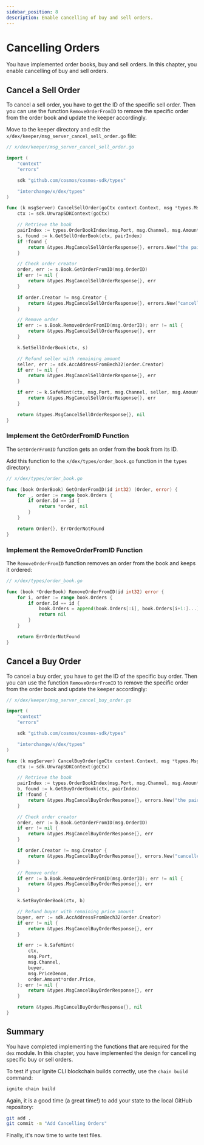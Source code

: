 ```yaml
---
sidebar_position: 8
description: Enable cancelling of buy and sell orders.
---
```


# Cancelling Orders

You have implemented order books, buy and sell orders.  In this chapter, you enable cancelling of buy and sell orders.

## Cancel a Sell Order

To cancel a sell order, you have to get the ID of the specific sell order. Then you can use the function `RemoveOrderFromID` to remove the specific order from the order book and update the keeper accordingly.

Move to the keeper directory and edit the `x/dex/keeper/msg_server_cancel_sell_order.go` file:

```go
// x/dex/keeper/msg_server_cancel_sell_order.go

import (
	"context"
	"errors"

	sdk "github.com/cosmos/cosmos-sdk/types"

	"interchange/x/dex/types"
)

func (k msgServer) CancelSellOrder(goCtx context.Context, msg *types.MsgCancelSellOrder) (*types.MsgCancelSellOrderResponse, error) {
	ctx := sdk.UnwrapSDKContext(goCtx)

	// Retrieve the book
	pairIndex := types.OrderBookIndex(msg.Port, msg.Channel, msg.AmountDenom, msg.PriceDenom)
	s, found := k.GetSellOrderBook(ctx, pairIndex)
	if !found {
		return &types.MsgCancelSellOrderResponse{}, errors.New("the pair doesn't exist")
	}

	// Check order creator
	order, err := s.Book.GetOrderFromID(msg.OrderID)
	if err != nil {
		return &types.MsgCancelSellOrderResponse{}, err
	}

	if order.Creator != msg.Creator {
		return &types.MsgCancelSellOrderResponse{}, errors.New("canceller must be creator")
	}

	// Remove order
	if err := s.Book.RemoveOrderFromID(msg.OrderID); err != nil {
		return &types.MsgCancelSellOrderResponse{}, err
	}

	k.SetSellOrderBook(ctx, s)

	// Refund seller with remaining amount
	seller, err := sdk.AccAddressFromBech32(order.Creator)
	if err != nil {
		return &types.MsgCancelSellOrderResponse{}, err
	}

	if err := k.SafeMint(ctx, msg.Port, msg.Channel, seller, msg.AmountDenom, order.Amount); err != nil {
		return &types.MsgCancelSellOrderResponse{}, err
	}

	return &types.MsgCancelSellOrderResponse{}, nil
}
```

### Implement the GetOrderFromID Function

The `GetOrderFromID` function gets an order from the book from its ID.

Add this function to the `x/dex/types/order_book.go` function in the `types` directory:

```go
// x/dex/types/order_book.go

func (book OrderBook) GetOrderFromID(id int32) (Order, error) {
	for _, order := range book.Orders {
		if order.Id == id {
			return *order, nil
		}
	}

	return Order{}, ErrOrderNotFound
}
```

### Implement the RemoveOrderFromID Function

The `RemoveOrderFromID` function removes an order from the book and keeps it ordered:

```go
// x/dex/types/order_book.go

func (book *OrderBook) RemoveOrderFromID(id int32) error {
	for i, order := range book.Orders {
		if order.Id == id {
			book.Orders = append(book.Orders[:i], book.Orders[i+1:]...)
			return nil
		}
	}

	return ErrOrderNotFound
}
```

## Cancel a Buy Order

To cancel a buy order, you have to get the ID of the specific buy order. Then you can use the function `RemoveOrderFromID` to remove the specific order from the order book and update the keeper accordingly:

```go
// x/dex/keeper/msg_server_cancel_buy_order.go

import (
	"context"
	"errors"

	sdk "github.com/cosmos/cosmos-sdk/types"

	"interchange/x/dex/types"
)

func (k msgServer) CancelBuyOrder(goCtx context.Context, msg *types.MsgCancelBuyOrder) (*types.MsgCancelBuyOrderResponse, error) {
	ctx := sdk.UnwrapSDKContext(goCtx)

	// Retrieve the book
	pairIndex := types.OrderBookIndex(msg.Port, msg.Channel, msg.AmountDenom, msg.PriceDenom)
	b, found := k.GetBuyOrderBook(ctx, pairIndex)
	if !found {
		return &types.MsgCancelBuyOrderResponse{}, errors.New("the pair doesn't exist")
	}

	// Check order creator
	order, err := b.Book.GetOrderFromID(msg.OrderID)
	if err != nil {
		return &types.MsgCancelBuyOrderResponse{}, err
	}

	if order.Creator != msg.Creator {
		return &types.MsgCancelBuyOrderResponse{}, errors.New("canceller must be creator")
	}

	// Remove order
	if err := b.Book.RemoveOrderFromID(msg.OrderID); err != nil {
		return &types.MsgCancelBuyOrderResponse{}, err
	}

	k.SetBuyOrderBook(ctx, b)

	// Refund buyer with remaining price amount
	buyer, err := sdk.AccAddressFromBech32(order.Creator)
	if err != nil {
		return &types.MsgCancelBuyOrderResponse{}, err
	}

	if err := k.SafeMint(
		ctx,
		msg.Port,
		msg.Channel,
		buyer,
		msg.PriceDenom,
		order.Amount*order.Price,
	); err != nil {
		return &types.MsgCancelBuyOrderResponse{}, err
	}

	return &types.MsgCancelBuyOrderResponse{}, nil
}
```

## Summary

You have completed implementing the functions that are required for the `dex` module. In this chapter,  you have implemented the design for cancelling specific buy or sell orders.

To test if your Ignite CLI blockchain builds correctly, use the `chain build` command:

```bash
ignite chain build
```

Again, it is a good time (a great time!) to add your state to the local GitHub repository:

```bash
git add .
git commit -m "Add Cancelling Orders"
```

Finally, it's now time to write test files.

